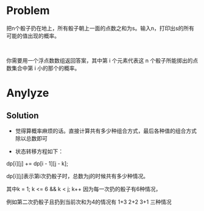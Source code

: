 # Problem
把n个骰子扔在地上，所有骰子朝上一面的点数之和为s。输入n，打印出s的所有可能的值出现的概率。

 

你需要用一个浮点数数组返回答案，其中第 i 个元素代表这 n 个骰子所能掷出的点数集合中第 i 小的那个的概率。

# Anylyze
## Solution
- 觉得算概率麻烦的话。直接计算共有多少种组合方式，最后各种值的组合方式除以总数即可

- 状态转移方程如下：

dp[i][j] += dp[i - 1][j - k];

dp[i][j]表示第i次扔骰子时，总数为j的时候共有多少种情况。

其中k = 1; k <= 6 && k < j; k++ 因为每一次扔的骰子有6种情况，

例如第二次扔骰子且扔到当前次和为4的情况有 1+3 2+2 3+1 三种情况